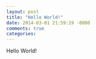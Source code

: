 ```yaml
---
layout: post
title: "Hello World!"
date: 2014-03-01 21:59:19 -0800
comments: true
categories: 
---
```


Hello World!
